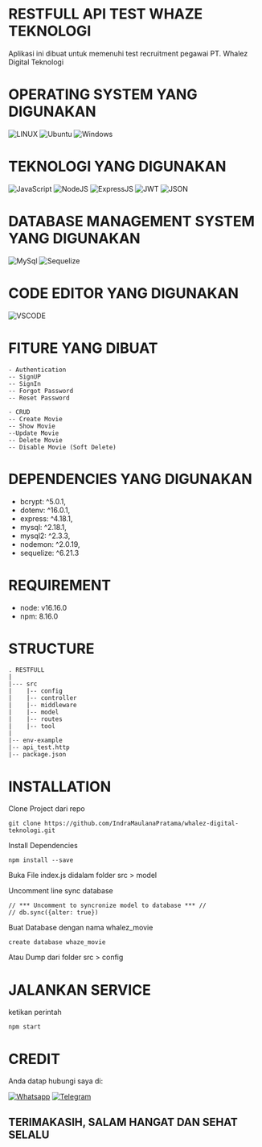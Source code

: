 # RESTFULL API TEST WHAZE TEKNOLOGI
Aplikasi ini dibuat untuk memenuhi test recruitment pegawai PT. Whalez Digital Teknologi

# OPERATING SYSTEM YANG DIGUNAKAN
![LINUX](https://img.shields.io/badge/Linux-FCC624?style=for-the-badge&logo=linux&logoColor=black)
![Ubuntu](https://img.shields.io/badge/Ubuntu-E95420?style=for-the-badge&logo=ubuntu&logoColor=white)
![Windows](https://img.shields.io/badge/Windows-0078D6?style=for-the-badge&logo=windows&logoColor=white)

# TEKNOLOGI YANG DIGUNAKAN
![JavaScript](https://img.shields.io/badge/JavaScript-323330?style=for-the-badge&logo=javascript&logoColor=F7DF1E)
![NodeJS](https://img.shields.io/badge/Node.js-339933?style=for-the-badge&logo=nodedotjs&logoColor=white)
![ExpressJS](https://img.shields.io/badge/Express.js-000000?style=for-the-badge&logo=express&logoColor=white)
![JWT](https://img.shields.io/badge/JWT-000000?style=for-the-badge&logo=JSON%20web%20tokens&logoColor=white)
![JSON](https://img.shields.io/badge/json-5E5C5C?style=for-the-badge&logo=json&logoColor=white)

# DATABASE MANAGEMENT SYSTEM YANG DIGUNAKAN
![MySql](https://img.shields.io/badge/MySQL-005C84?style=for-the-badge&logo=mysql&logoColor=white)
![Sequelize](https://img.shields.io/badge/Sequelize-52B0E7?style=for-the-badge&logo=Sequelize&logoColor=white)

# CODE EDITOR YANG DIGUNAKAN
![VSCODE](https://img.shields.io/badge/VSCode-0078D4?style=for-the-badge&logo=visual%20studio%20code&logoColor=white)

# FITURE YANG DIBUAT
```
- Authentication
-- SignUP
-- SignIn
-- Forgot Password
-- Reset Password

- CRUD
-- Create Movie
-- Show Movie
--Update Movie
-- Delete Movie
-- Disable Movie (Soft Delete)
```

# DEPENDENCIES YANG DIGUNAKAN
- bcrypt: ^5.0.1,
- dotenv: ^16.0.1,
- express: ^4.18.1,
- mysql: ^2.18.1,
- mysql2: ^2.3.3,
- nodemon: ^2.0.19,
- sequelize: ^6.21.3

# REQUIREMENT
- node: v16.16.0
- npm: 8.16.0

# STRUCTURE
```
. RESTFULL
|
|--- src
|    |-- config
|    |-- controller
|    |-- middleware
|    |-- model
|    |-- routes
|    |-- tool
|
|-- env-example
|-- api_test.http
|-- package.json
```

# INSTALLATION
Clone Project dari repo
```
git clone https://github.com/IndraMaulanaPratama/whalez-digital-teknologi.git
```

Install Dependencies
```
npm install --save
```

Buka File index.js didalam folder src > model

Uncomment line sync database 
```
// *** Uncomment to syncronize model to database *** //
// db.sync({alter: true})
```

Buat Database dengan nama whalez_movie
```
create database whaze_movie
```

Atau Dump dari folder src > config 

# JALANKAN SERVICE
ketikan perintah 
```
npm start
```

# CREDIT
Anda datap hubungi saya di:

[![Whatsapp](https://img.shields.io/badge/WhatsApp-25D366?style=for-the-badge&logo=whatsapp&logoColor=white)](https://wa.me/message/K53BUSB6NENUH1)
[![Telegram](https://img.shields.io/badge/Telegram-2CA5E0?style=for-the-badge&logo=telegram&logoColor=white)](https://t.me/wirahmarama)

## TERIMAKASIH, SALAM HANGAT DAN SEHAT SELALU